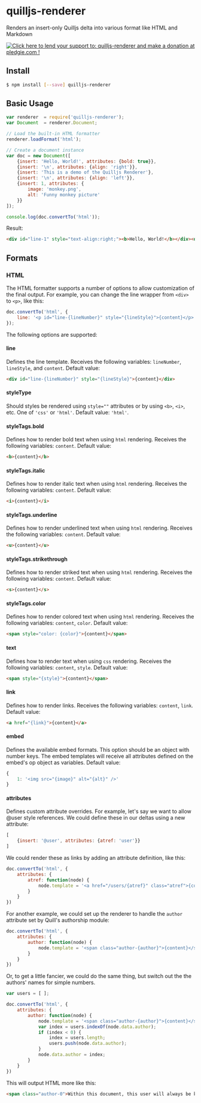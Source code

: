
# quilljs-renderer

Renders an insert-only Quilljs delta into various format like HTML and Markdown

<a href='https://pledgie.com/campaigns/28606'><img alt='Click here to lend your support to: quilljs-renderer and make a donation at pledgie.com !' src='https://pledgie.com/campaigns/28606.png?skin_name=chrome' border='0' ></a>

## Install

```bash
$ npm install [--save] quilljs-renderer
```

## Basic Usage

```javascript
var renderer  = require('quilljs-renderer');
var Document  = renderer.Document;

// Load the built-in HTML formatter
renderer.loadFormat('html');

// Create a document instance
var doc = new Document([
    {insert: 'Hello, World!', attributes: {bold: true}},
    {insert: '\n', attributes: {align: 'right'}},
    {insert: 'This is a demo of the Quilljs Renderer'},
    {insert: '\n', attributes: {align: 'left'}},
    {insert: 1, attributes: {
        image: 'monkey.png',
        alt: 'Funny monkey picture'
    }}
]);

console.log(doc.convertTo('html'));
```

Result:

```html
<div id="line-1" style="text-align:right;"><b>Hello, World!</b></div><div id="line-2" style="text-align:left;">This is a demo of the Quilljs Renderer</div><div id="line-3" style=""><img src="monkey.png" alt="Funny monkey picture" /></div>
```

## Formats

### HTML

The HTML formatter supports a number of options to allow customization of the final output. For example, you can change the line wrapper from `<div>` to `<p>`, like this:

```javascript
doc.convertTo('html', {
    line: '<p id="line-{lineNumber}" style="{lineStyle}">{content}</p>'
});
```

The following options are supported:

#### line

Defines the line template. Receives the following variables: `lineNumber`, `lineStyle`, and `content`. Default value:

```html
<div id="line-{lineNumber}" style="{lineStyle}">{content}</div>
```

#### styleType

Should styles be rendered using `style=""` attributes or by using `<b>`, `<i>`, etc. One of `'css'` or `'html'`. Default value: `'html'`.

#### styleTags.bold

Defines how to render bold text when using `html` rendering. Receives the following variables: `content`. Default value:

```html
<b>{content}</b>
```

#### styleTags.italic

Defines how to render italic text when using `html` rendering. Receives the following variables: `content`. Default value:

```html
<i>{content}</i>
```

#### styleTags.underline

Defines how to render underlined text when using `html` rendering. Receives the following variables: `content`. Default value:

```html
<u>{content}</u>
```

#### styleTags.strikethrough

Defines how to render striked text when using `html` rendering. Receives the following variables: `content`. Default value:

```html
<s>{content}</s>
```

#### styleTags.color

Defines how to render colored text when using `html` rendering. Receives the following variables: `content`, `color`. Default value:

```html
<span style="color: {color}">{content}</span>
```

#### text

Defines how to render text when using `css` rendering. Receives the following variables: `content`, `style`. Default value:

```html
<span style="{style}">{content}</span>
```

#### link

Defines how to render links. Receives the following variables: `content`, `link`. Default value:

```html
<a href="{link}">{content}</a>
```

#### embed

Defines the available embed formats. This option should be an object with number keys. The embed templates will receive all attributes defined on the embed's op object as variables. Default value:

```javascript
{
    1: '<img src="{image}" alt="{alt}" />'
}
```

#### attributes

Defines custom attribute overrides. For example, let's say we want to allow @user style references. We could define these in our deltas using a new attribute:

```javascript
[
    {insert: '@user', attributes: {atref: 'user'}}
]
```

We could render these as links by adding an attribute definition, like this:

```javascript
doc.convertTo('html', {
    attributes: {
        atref: function(node) {
            node.template = '<a href="/users/{atref}" class="atref">{content}</a>';
        }
    }
})
```

For another example, we could set up the renderer to handle the `author` attribute set by Quill's authorship module:

```javascript
doc.convertTo('html', {
    attributes: {
        author: function(node) {
            node.template = '<span class="author-{author}">{content}</span>'
        }
    }
})
```

Or, to get a little fancier, we could do the same thing, but switch out the the authors' names for simple numbers.

```javascript
var users = [ ];

doc.convertTo('html', {
    attributes: {
        author: function(node) {
            node.template = '<span class="author-{author}">{content}</span>';
            var index = users.indexOf(node.data.author);
            if (index < 0) {
                index = users.length;
                users.push(node.data.author);
            }
            node.data.author = index;
        }
    }
})
```

This will output HTML more like this:

```html
<span class="author-0">Within this document, this user will always be known as author "0", which makes it much easier to write generic CSS to stylize different authors.</span>
```

